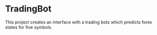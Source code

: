 # TradingBot
This project creates an interface with a trading bots which predicts forex states for five symbols.
